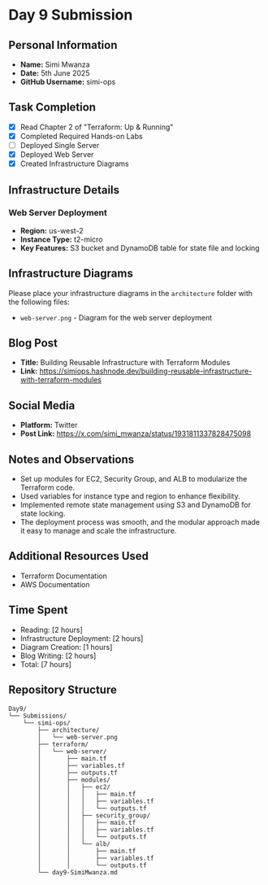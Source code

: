 # Day 9 Submission

## Personal Information
- **Name:** Simi Mwanza
- **Date:** 5th June 2025
- **GitHub Username:** simi-ops

## Task Completion
- [x] Read Chapter 2 of "Terraform: Up & Running"
- [x] Completed Required Hands-on Labs
- [ ] Deployed Single Server
- [x] Deployed Web Server
- [x] Created Infrastructure Diagrams

## Infrastructure Details

### Web Server Deployment
- **Region:** us-west-2
- **Instance Type:** t2-micro
- **Key Features:** S3 bucket and DynamoDB table for state file and locking

## Infrastructure Diagrams
Please place your infrastructure diagrams in the `architecture` folder with the following files:
- `web-server.png` - Diagram for the web server deployment

## Blog Post
- **Title:** Building Reusable Infrastructure with Terraform Modules
- **Link:** https://simiops.hashnode.dev/building-reusable-infrastructure-with-terraform-modules

## Social Media
- **Platform:** Twitter
- **Post Link:** https://x.com/simi_mwanza/status/1931811337828475098

## Notes and Observations
- Set up modules for EC2, Security Group, and ALB to modularize the Terraform code.
- Used variables for instance type and region to enhance flexibility.
- Implemented remote state management using S3 and DynamoDB for state locking.
- The deployment process was smooth, and the modular approach made it easy to manage and scale the infrastructure.

## Additional Resources Used
- Terraform Documentation
- AWS Documentation

## Time Spent
- Reading: [2 hours]
- Infrastructure Deployment: [2 hours]
- Diagram Creation: [1 hours]
- Blog Writing: [2 hours]
- Total: [7 hours]

## Repository Structure
```
Day9/
└── Submissions/
    └── simi-ops/
        ├── architecture/
        │   └── web-server.png
        ├── terraform/
        │   └── web-server/
        │       ├── main.tf
        │       ├── variables.tf
        │       ├── outputs.tf
        │       ├── modules/
        │       │   ├── ec2/
        │       │   │   ├── main.tf
        │       │   │   ├── variables.tf
        │       │   │   └── outputs.tf
        │       │   ├── security_group/
        │       │   │   ├── main.tf
        │       │   │   ├── variables.tf
        │       │   │   └── outputs.tf
        │       │   └── alb/
        │       │       ├── main.tf
        │       │       ├── variables.tf
        │       │       └── outputs.tf
        └── day9-SimiMwanza.md
``` 



